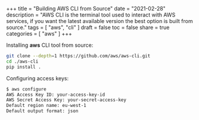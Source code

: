 +++
title = "Building AWS CLI from Source"
date = "2021-02-28"
description = "AWS CLI is the terminal tool used to interact with AWS services, if you want the latest available version the best option is built from source."
tags = [
    "aws",
    "cli"
]
draft = false
toc = false
share = true
categories = [
    "aws"
]
+++

Installing **aws** CLI tool from source:

```bash
git clone --depth=1 https://github.com/aws/aws-cli.git
cd ./aws-cli
pip install .
```

Configuring access keys:

```bash
$ aws configure
AWS Access Key ID: your-access-key-id
AWS Secret Access Key: your-secret-access-key
Default region name: eu-west-1
Default output format: json
```
